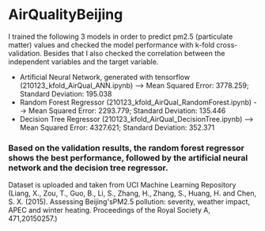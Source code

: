 # AirQualityBeijing

I trained the following 3 models in order to predict pm2.5 (particulate matter) values and checked the model performance with k-fold cross-validation. Besides that I also checked the correlation between the independent variables and the target variable.
* Artificial Neural Network, generated with tensorflow (210123_kfold_AirQual_ANN.ipynb) --> Mean Squared Error: 3778.259; Standard Deviation: 195.038
* Random Forest Regressor (210123_kfold_AirQual_RandomForest.ipynb) --> Mean Squared Error: 2293.779; Standard Deviation: 135.446
* Decision Tree Regressor (210123_kfold_AirQual_DecisionTree.ipynb) --> Mean Squared Error: 4327.621; Standard Deviation: 352.371

### Based on the validation results, the random forest regressor shows the best performance, followed by the artificial neural network and the decision tree regressor.

Dataset is uploaded and taken from UCI Machine Learning Repository (Liang, X., Zou, T., Guo, B., Li, S., Zhang, H., Zhang, S., Huang, H. and Chen, S. X. (2015). Assessing Beijing'sPM2.5 pollution: severity, weather impact, APEC and winter heating. Proceedings of the Royal Society A, 471,20150257.)
